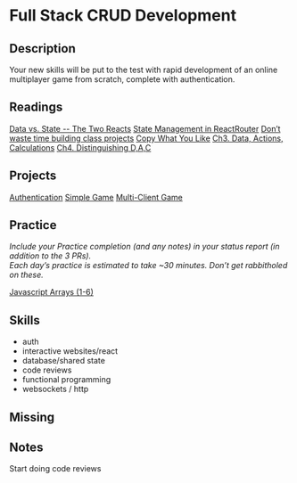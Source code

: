 # Full Stack CRUD Development

## Description

Your new skills will be put to the test with rapid development of an online multiplayer game from scratch, complete with authentication.

## Readings

[Data vs. State -- The Two Reacts](https://overreacted.io/the-two-reacts/)
[State Management in ReactRouter](https://reactrouter.com/explanation/state-management#state-management)
[Don’t waste time building class projects](https://paulgraham.com/mit.html)
[Copy What You Like](https://paulgraham.com/copy.html)
[Ch3. Data, Actions, Calculations](https://drive.google.com/file/d/1NQ3CXC1cPlgdoegeCbA01tGUWVUDPbqA/view)
[Ch4. Distinguishing D,A,C](https://drive.google.com/file/d/1XzlldD_Iwelk57zg0Ob1CewJKELB8grd)

## Projects

[Authentication](../assignments/auth.md)
[Simple Game](../assignments/simple-game.md)
[Multi-Client Game](../assignments/multi-game.md)

## Practice

*Include your Practice completion (and any notes) in your status report (in addition to the 3 PRs).*  
*Each day’s practice is estimated to take \~30 minutes. Don’t get rabbitholed on these.*

[Javascript Arrays (1-6)](https://www.executeprogram.com/courses/javascript-array)

## Skills

- auth
- interactive websites/react
- database/shared state
- code reviews
- functional programming
- websockets / http

## Missing

## Notes

Start doing code reviews

